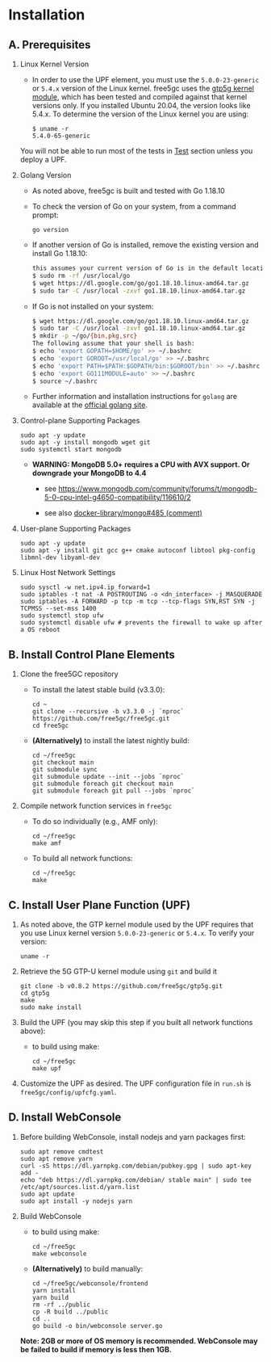 <!-- Google tag (gtag.js) --> <script async src="https://www.googletagmanager.com/gtag/js?id=G-JETJ7TJ805"></script> <script> window.dataLayer = window.dataLayer || []; function gtag(){dataLayer.push(arguments);} gtag('js', new Date()); gtag('config', 'G-JETJ7TJ805'); </script>

# Installation

## A. Prerequisites

1. Linux Kernel Version
    * In order to use the UPF element, you must use the `5.0.0-23-generic` or `5.4.x` version of the Linux kernel.  free5gc uses the [gtp5g kernel module](https://github.com/free5gc/gtp5g), which has been tested and compiled against that kernel versions only. If you installed Ubuntu 20.04, the version looks like 5.4.x. To determine the version of the Linux kernel you are using:

        ```
        $ uname -r
        5.4.0-65-generic
        ```

    You will not be able to run most of the tests in [Test](https://github.com/free5gc/free5gc/wiki/Test) section unless you deploy a UPF.

2. Golang Version
    * As noted above, free5gc is built and tested with Go 1.18.10
    * To check the version of Go on your system, from a command prompt:

        ```
        go version
        ```

    * If another version of Go is installed, remove the existing version and install Go 1.18.10:

         ```bash
         this assumes your current version of Go is in the default location:
         $ sudo rm -rf /usr/local/go
         $ wget https://dl.google.com/go/go1.18.10.linux-amd64.tar.gz
         $ sudo tar -C /usr/local -zxvf go1.18.10.linux-amd64.tar.gz
         ```

    * If Go is not installed on your system:

        ```bash
        $ wget https://dl.google.com/go/go1.18.10.linux-amd64.tar.gz
        $ sudo tar -C /usr/local -zxvf go1.18.10.linux-amd64.tar.gz
        $ mkdir -p ~/go/{bin,pkg,src}
        The following assume that your shell is bash:
        $ echo 'export GOPATH=$HOME/go' >> ~/.bashrc
        $ echo 'export GOROOT=/usr/local/go' >> ~/.bashrc
        $ echo 'export PATH=$PATH:$GOPATH/bin:$GOROOT/bin' >> ~/.bashrc
        $ echo 'export GO111MODULE=auto' >> ~/.bashrc
        $ source ~/.bashrc
        ```

    * Further information and installation instructions for `golang` are available at the [official golang site](https://golang.org/doc/install).

3. Control-plane Supporting Packages

    ```
    sudo apt -y update
    sudo apt -y install mongodb wget git
    sudo systemctl start mongodb
    ```

    * **WARNING: MongoDB 5.0+ requires a CPU with AVX support. Or downgrade your MongoDB to 4.4**

        * see https://www.mongodb.com/community/forums/t/mongodb-5-0-cpu-intel-g4650-compatibility/116610/2

        * see also [docker-library/mongo#485 (comment)](https://github.com/docker-library/mongo/issues/485#issuecomment-891991814)

4. User-plane Supporting Packages

    ```
    sudo apt -y update
    sudo apt -y install git gcc g++ cmake autoconf libtool pkg-config libmnl-dev libyaml-dev
    ```

5. Linux Host Network Settings

    ```
    sudo sysctl -w net.ipv4.ip_forward=1
    sudo iptables -t nat -A POSTROUTING -o <dn_interface> -j MASQUERADE
    sudo iptables -A FORWARD -p tcp -m tcp --tcp-flags SYN,RST SYN -j TCPMSS --set-mss 1400
    sudo systemctl stop ufw
    sudo systemctl disable ufw # prevents the firewall to wake up after a OS reboot
    ```

## B. Install Control Plane Elements

1. Clone the free5GC repository
    * To install the latest stable build (v3.3.0):

        ```
        cd ~
        git clone --recursive -b v3.3.0 -j `nproc` https://github.com/free5gc/free5gc.git
        cd free5gc
        ```

    * **(Alternatively)** to install the latest nightly build:

        ```
        cd ~/free5gc
        git checkout main
        git submodule sync
        git submodule update --init --jobs `nproc`
        git submodule foreach git checkout main
        git submodule foreach git pull --jobs `nproc`
        ```

2. Compile network function services in `free5gc`
    * To do so individually (e.g., AMF only):

        ```
        cd ~/free5gc
        make amf
        ```

    * To build all network functions:

        ```
        cd ~/free5gc
        make
        ```

## C. Install User Plane Function (UPF)

1. As noted above, the GTP kernel module used by the UPF requires that you use Linux kernel version `5.0.0-23-generic` or `5.4.x`.  To verify your version:

    ```
    uname -r
    ```

2. Retrieve the 5G GTP-U kernel module using `git` and build it

    ```
    git clone -b v0.8.2 https://github.com/free5gc/gtp5g.git
    cd gtp5g
    make
    sudo make install
    ```

3. Build the UPF (you may skip this step if you built all network functions above):

    * to build using make:

        ```
        cd ~/free5gc
        make upf
        ```

4. Customize the UPF as desired. The UPF configuration file in `run.sh` is `free5gc/config/upfcfg.yaml`.

## D. Install WebConsole

1. Before building WebConsole, install nodejs and yarn packages first:

    ```
    sudo apt remove cmdtest
    sudo apt remove yarn
    curl -sS https://dl.yarnpkg.com/debian/pubkey.gpg | sudo apt-key add -
    echo "deb https://dl.yarnpkg.com/debian/ stable main" | sudo tee /etc/apt/sources.list.d/yarn.list
    sudo apt update
    sudo apt install -y nodejs yarn
    ```

2. Build WebConsole

    * to build using make:

        ```
        cd ~/free5gc
        make webconsole
        ```

    * **(Alternatively)** to build manually:

        ```
        cd ~/free5gc/webconsole/frontend
        yarn install
        yarn build
        rm -rf ../public
        cp -R build ../public
        cd ..
        go build -o bin/webconsole server.go
        ```

   **Note: 2GB or more of OS memory is recommended. WebConsole may be failed to build if memory is less then 1GB.**
